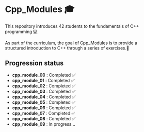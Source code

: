 # Cpp_Modules 🎓
This repository introduces 42 students to the fundamentals of C++ programming 💻

As part of the curriculum, the goal of Cpp_Modules is to provide a structured introduction to C++ through a series of exercises.📝

## Progression status

- **cpp_module_00** : Completed ✅
- **cpp_module_01** : Completed ✅
- **cpp_module_02** : Completed ✅
- **cpp_module_03** : Completed ✅
- **cpp_module_04** : Completed ✅
- **cpp_module_05** : Completed ✅
- **cpp_module_06** : Completed ✅
- **cpp_module_07** : Completed ✅
- **cpp_module_08** : Completed ✅
- **cpp_module_09** : In progress...

